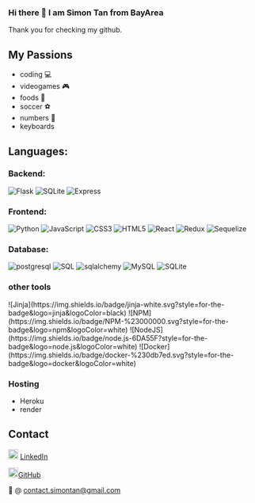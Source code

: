 ### Hi there 👋 I am Simon Tan from BayArea 
Thank you for checking my github.

## My Passions 
- coding 💻
- videogames 🎮
- foods 🍜
- soccer ⚽
- numbers 🎲
- keyboards 

<h2> Languages: </h2>

<h3> Backend: </h3>

![Flask](https://img.shields.io/badge/flask-%23000.svg?style=for-the-badge&logo=flask&logoColor=white)
![SQLite](https://img.shields.io/badge/sqlite-%2307405e.svg?style=for-the-badge&logo=sqlite&logoColor=white)
![Express](https://img.shields.io/badge/express-%2307405e.svg?style=for-the-badge&logo=express&logoColor=green)

<h3> Frontend: </h3>

![Python](https://img.shields.io/badge/python-3670A0?style=for-the-badge&logo=python&logoColor=ffdd54)
![JavaScript](https://img.shields.io/badge/javascript-%23323330.svg?style=for-the-badge&logo=javascript&logoColor=%23F7DF1E)
![CSS3](https://img.shields.io/badge/css3-%231572B6.svg?style=for-the-badge&logo=css3&logoColor=white)
![HTML5](https://img.shields.io/badge/html5-%23E34F26.svg?style=for-the-badge&logo=html5&logoColor=white)
![React](https://img.shields.io/badge/react-%2320232a.svg?style=for-the-badge&logo=react&logoColor=%2361DAFB)
![Redux](https://img.shields.io/badge/redux-%23593d88.svg?style=for-the-badge&logo=redux&logoColor=white)
![Sequelize](https://img.shields.io/badge/Sequelize-52B0E7?style=for-the-badge&logo=Sequelize&logoColor=purple)


<h3> Database: </h3>

![postgresql](https://img.shields.io/badge/PostgreSQL-4169E1?style=for-the-badge&logo=PostgreSQL&logoColor=white)
![SQL](https://img.shields.io/badge/SQL-4169E1?style=for-the-badge&logo=SQL&logoColor=red)
![sqlalchemy](https://img.shields.io/badge/SQLAlchemy-4169E1?style=for-the-badge&logo=SQL&logoColor=pink)
![MySQL](https://img.shields.io/badge/mysql-%2300f.svg?style=for-the-badge&logo=mysql&logoColor=white)
![SQLite](https://img.shields.io/badge/sqlite-%2307405e.svg?style=for-the-badge&logo=sqlite&logoColor=white)

<h3> other tools </h3>
![Jinja](https://img.shields.io/badge/jinja-white.svg?style=for-the-badge&logo=jinja&logoColor=black)
![NPM](https://img.shields.io/badge/NPM-%23000000.svg?style=for-the-badge&logo=npm&logoColor=white)
![NodeJS](https://img.shields.io/badge/node.js-6DA55F?style=for-the-badge&logo=node.js&logoColor=white)
![Docker](https://img.shields.io/badge/docker-%230db7ed.svg?style=for-the-badge&logo=docker&logoColor=white)

<h3> Hosting </h3>

- Heroku
- render

## Contact
<img src=https://i.imgur.com/2ffGJqj.png width=20> [LinkedIn](https://www.linkedin.com/in/simonmtan/)

<img src=https://i.imgur.com/w9xwrCT.png width=20>[GitHub](https://github.com/SimonMTan)

📧 @ contact.simontan@gmail.com

<!--
**SimonMTan/SimonMTan** is a ✨ _special_ ✨ repository because its `README.md` (this file) appears on your GitHub profile.

Here are some ideas to get you started:

- 🔭 I’m currently working on ...
- 🌱 I’m currently learning ...
- 👯 I’m looking to collaborate on ...
- 🤔 I’m looking for help with ...
- 💬 Ask me about ...
- 📫 How to reach me: ...
- 😄 Pronouns: ...
- ⚡ Fun fact: ...
-->
